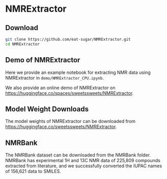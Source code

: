 # NMRExtractor

## Download
```bash
git clone https://github.com/eat-sugar/NMRExtractor.git
cd NMRExtractor
```

##  Demo of NMRExtractor

Here we provide an example notebook for extracting NMR data using NMRExtractor in ```demo/NMRExtractor_CPU.ipynb```.

We also provide an online demo of NMRExtractor on 
https://huggingface.co/spaces/sweetssweets/NMRExtractor.

## Model Weight  Downloads

The model weights of NMRExtractor can be downloaded from 
https://huggingface.co/sweetssweets/NMRExtractor. 

## NMRBank
The NMRBank dataset can be downloaded from the NMRBank folder.
NMRBank has experimental 1H and 13C NMR data of 225,809 compounds extracted from literature, and we successfully converted the IUPAC names of 156,621 data to SMILES.
